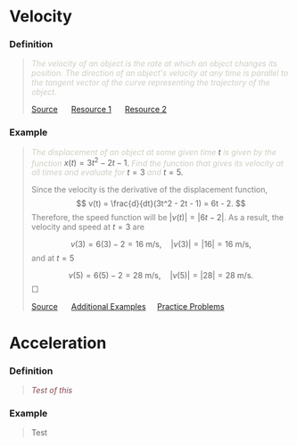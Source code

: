 # Velocity

### Definition

  

>*<span style="font-style:italic; color:#cecdc3">The velocity of an object is the rate at which an object changes its position. The direction of an object's velocity at any time is parallel to the tangent vector of the curve representing the trajectory of the object.</span>*
>
>[Source](https://youtube.com) $\quad$ [Resource 1](https://youtube.com) $\quad$ [Resource 2](https://youtube.com)

  

### Example

  

><span style="font-style:italic; font-style:italic; color:#cecdc3;">The displacement of an object at some given time</span> $t$*<span style="font-style:italic; color:#cecdc3;"> is given by the function </span>*$x(t)=3t^2 - 2t - 1$. *<span style="font-style:italic; color:#cecdc3;">Find the function that gives its velocity at all times and evaluate for </span>*$t=3$*<span style="font-style:italic; color:#cecdc3;"> and </span>*$t=5.$
>
><span style="color:gray;">Since the velocity is the derivative of the displacement function,</span>
>$$ v(t) = \frac{d}{dt}(3t^2 - 2t - 1) = 6t - 2. $$
><span style="color:gray;">Therefore, the speed function will be </span>$|v(t)| = |6t - 2|$<span style="color:gray;">. As a result, the velocity and speed at </span>$t=3$<span style="color:gray;"> are</span>
>
>$$ v(3) = 6(3) - 2 = 16 \text{ m/s}, \quad |v(3)| = |16| = 16 \text{ m/s}, $$
><span style="color:gray;">and at </span>$t=5$
>
>$$ v(5) = 6(5) - 2 = 28 \text{ m/s}, \quad |v(5)| = |28| = 28 \text{ m/s}. $$
><span style="color:gray;">&#9633;</span>
>
>[Source](https://youtube.com) $\quad$ [Additional Examples](https://youtube.com)$\quad$ [Practice Problems](https://youtube.com)

  
  

# Acceleration

### Definition

  

>*<span style="font-style:italic; color:#87464e">Test of this</span>*

  

### Example

  

>Test